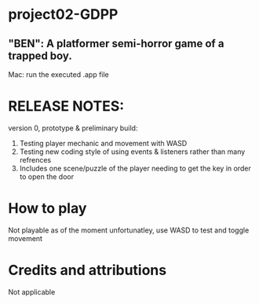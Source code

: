 # project02-GDPP

## "BEN": A platformer semi-horror game of a trapped boy.

Mac: run the executed .app file

# RELEASE NOTES: 
  version 0, prototype & preliminary build: 
  1. Testing player mechanic and movement with WASD
  2. Testing new coding style of using events & listeners rather than many refrences
  3. Includes one scene/puzzle of the player needing to get the key in order to open the door

# How to play
  Not playable as of the moment unfortunatley, use WASD to test and toggle movement


# Credits and attributions 
  Not applicable 
